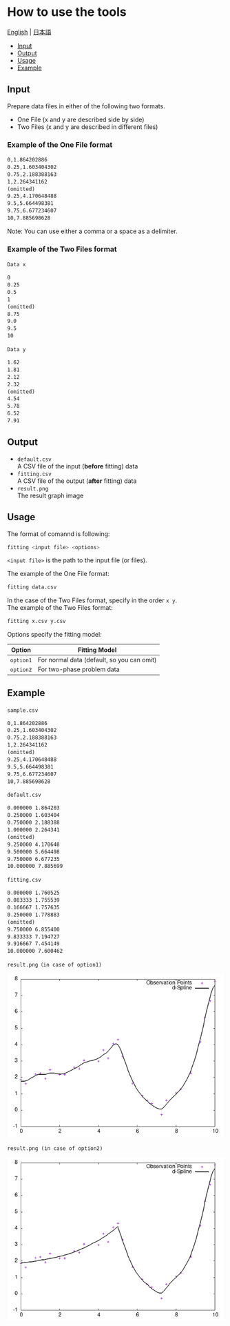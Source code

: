 # How to use the tools

[English](tool.md) | [日本語](tool-ja.md)

- [Input](#input)
- [Output](#output)
- [Usage](#usage)
- [Example](#example)

## Input

Prepare data files in either of the following two formats.

- One File (x and y are described side by side)
- Two Files (x and y are described in different files)

### Example of the One File format

```txt
0,1.864202886
0.25,1.603404302
0.75,2.188388163
1,2.264341162
(omitted)
9.25,4.170648488
9.5,5.664498381
9.75,6.677234607
10,7.885698628
```

Note: You can use either a comma or a space as a delimiter.

### Example of the Two Files format

`Data x`

``` txt
0
0.25
0.5
1
(omitted)
8.75
9.0
9.5
10
```

`Data y`

``` txt
1.62
1.81
2.12
2.32
(omitted)
4.54
5.78
6.52
7.91
```

## Output

- `default.csv`  
A CSV file of the input (**before** fitting) data
- `fitting.csv`  
A CSV file of the output (**after** fitting) data
- `result.png`  
The result graph image

## Usage

The format of comannd is following:

```bash
fitting <input file> <options>
```

`<input file>` is the path to the input file (or files).

The example of the One File format:

``` bash
fitting data.csv
```

In the case of the Two Files format, specify in the order `x y`.  
The example of the Two Files format:

``` bash
fitting x.csv y.csv
```

Options specify the fitting model:

| Option | Fitting Model |
|-|-|
|`option1`|For normal data (default, so you can omit)|
|`option2`|For two-phase problem data|

## Example

`sample.csv`

```txt
0,1.864202886
0.25,1.603404302
0.75,2.188388163
1,2.264341162
(omitted)
9.25,4.170648488
9.5,5.664498381
9.75,6.677234607
10,7.885698628
```

`default.csv`

```txt
0.000000 1.864203
0.250000 1.603404
0.750000 2.188388
1.000000 2.264341
(omitted)
9.250000 4.170648
9.500000 5.664498
9.750000 6.677235
10.000000 7.885699
```

`fitting.csv`

```txt
0.000000 1.760525
0.083333 1.755539
0.166667 1.757635
0.250000 1.778883
(omitted)
9.750000 6.855400
9.833333 7.194727
9.916667 7.454149
10.000000 7.600462
```

`result.png（in case of option1)`

![alt text](result_option1.png)

`result.png (in case of option2)`

![alt text](result_option2.png)
